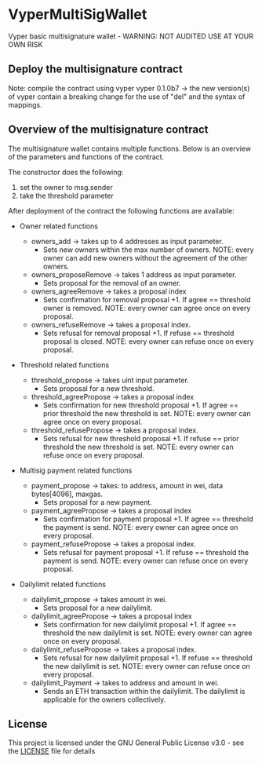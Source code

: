# VyperMultiSigWallet

Vyper basic multisignature wallet - WARNING: NOT AUDITED USE AT YOUR OWN RISK


## Deploy the multisignature contract
Note: compile the contract using vyper vyper 0.1.0b7 -> the new version(s) of vyper contain a breaking change for the use of "del" and the syntax of mappings.

## Overview of the multisignature contract
The multisignature wallet contains multiple functions. Below is an overview of the parameters and functions of the contract.

The constructor does the following:
  1) set the owner to msg.sender
  2) take the threshold parameter

After deployment of the contract the following functions are available:

* Owner related functions
  * owners_add -> takes up to 4 addresses as input parameter. 
    * Sets new owners within the max number of owners. NOTE: every owner can add new owners without the agreement of the other owners.
  * owners_proposeRemove -> takes 1 address as input parameter.
    * Sets proposal for the removal of an owner.
  * owners_agreeRemove -> takes a proposal index 
    * Sets confirmation for removal proposal +1. If agree == threshold owner is removed. NOTE: every owner can agree once on every proposal.
  * owners_refuseRemove -> takes a proposal index.
    * Sets refusal for removal proposal +1. If refuse == threshold proposal is closed. NOTE: every owner can refuse once on every proposal.
    

* Threshold related functions
  * threshold_propose -> takes uint input parameter.
    * Sets proposal for a new threshold.
  * threshold_agreePropose -> takes a proposal index 
    * Sets confirmation for new threshold proposal +1. If agree == prior threshold the new threshold is set. NOTE: every owner can agree once on every proposal.
  * threshold_refusePropose -> takes a proposal index.
    * Sets refusal for new threshold proposal +1. If refuse == prior threshold the new threshold is set. NOTE: every owner can refuse once on every proposal.
    
* Multisig payment related functions
  * payment_propose -> takes: to address, amount in wei, data bytes[4096], maxgas.
    * Sets proposal for a new payment.
  * payment_agreePropose -> takes a proposal index 
    * Sets confirmation for payment proposal +1. If agree == threshold the payment is send. NOTE: every owner can agree once on every proposal.
  * payment_refusePropose -> takes a proposal index.
    * Sets refusal for payment proposal +1. If refuse == threshold the payment is send. NOTE: every owner can refuse once on every proposal.
    
* Dailylimit related functions
  * dailylimit_propose -> takes amount in wei.
    * Sets proposal for a new dailylimit.
  * dailylimit_agreePropose -> takes a proposal index 
    * Sets confirmation for new dailylimit proposal +1. If agree == threshold the new dailylimit is set. NOTE: every owner can agree once on every proposal.
  * dailylimit_refusePropose -> takes a proposal index.
    * Sets refusal for new dailylimit proposal +1. If refuse == threshold the new dailylimit is set. NOTE: every owner can refuse once on every proposal.
  * dailylimit_Payment -> takes to address and amount in wei.
    * Sends an ETH transaction within the dailylimit. The dailylimit is applicable for the owners collectively.
    
## License
This project is licensed under the GNU General Public License v3.0 - see the [LICENSE](LICENSE) file for details

   
